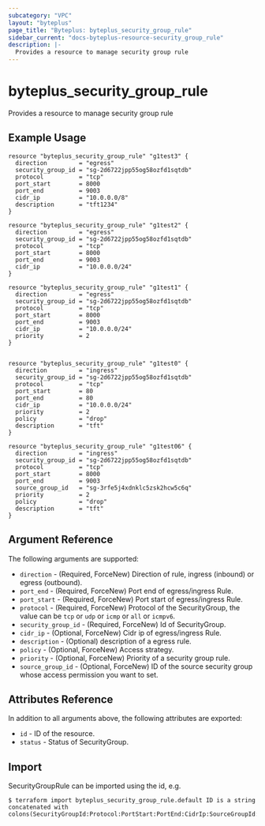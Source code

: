 ```yaml
---
subcategory: "VPC"
layout: "byteplus"
page_title: "Byteplus: byteplus_security_group_rule"
sidebar_current: "docs-byteplus-resource-security_group_rule"
description: |-
  Provides a resource to manage security group rule
---
```

# byteplus_security_group_rule
Provides a resource to manage security group rule
## Example Usage
```hcl
resource "byteplus_security_group_rule" "g1test3" {
  direction         = "egress"
  security_group_id = "sg-2d6722jpp55og58ozfd1sqtdb"
  protocol          = "tcp"
  port_start        = 8000
  port_end          = 9003
  cidr_ip           = "10.0.0.0/8"
  description       = "tft1234"
}

resource "byteplus_security_group_rule" "g1test2" {
  direction         = "egress"
  security_group_id = "sg-2d6722jpp55og58ozfd1sqtdb"
  protocol          = "tcp"
  port_start        = 8000
  port_end          = 9003
  cidr_ip           = "10.0.0.0/24"
}

resource "byteplus_security_group_rule" "g1test1" {
  direction         = "egress"
  security_group_id = "sg-2d6722jpp55og58ozfd1sqtdb"
  protocol          = "tcp"
  port_start        = 8000
  port_end          = 9003
  cidr_ip           = "10.0.0.0/24"
  priority          = 2
}


resource "byteplus_security_group_rule" "g1test0" {
  direction         = "ingress"
  security_group_id = "sg-2d6722jpp55og58ozfd1sqtdb"
  protocol          = "tcp"
  port_start        = 80
  port_end          = 80
  cidr_ip           = "10.0.0.0/24"
  priority          = 2
  policy            = "drop"
  description       = "tft"
}

resource "byteplus_security_group_rule" "g1test06" {
  direction         = "ingress"
  security_group_id = "sg-2d6722jpp55og58ozfd1sqtdb"
  protocol          = "tcp"
  port_start        = 8000
  port_end          = 9003
  source_group_id   = "sg-3rfe5j4xdnklc5zsk2hcw5c6q"
  priority          = 2
  policy            = "drop"
  description       = "tft"
}
```
## Argument Reference
The following arguments are supported:
* `direction` - (Required, ForceNew) Direction of rule, ingress (inbound) or egress (outbound).
* `port_end` - (Required, ForceNew) Port end of egress/ingress Rule.
* `port_start` - (Required, ForceNew) Port start of egress/ingress Rule.
* `protocol` - (Required, ForceNew) Protocol of the SecurityGroup, the value can be `tcp` or `udp` or `icmp` or `all` or `icmpv6`.
* `security_group_id` - (Required, ForceNew) Id of SecurityGroup.
* `cidr_ip` - (Optional, ForceNew) Cidr ip of egress/ingress Rule.
* `description` - (Optional) description of a egress rule.
* `policy` - (Optional, ForceNew) Access strategy.
* `priority` - (Optional, ForceNew) Priority of a security group rule.
* `source_group_id` - (Optional, ForceNew) ID of the source security group whose access permission you want to set.

## Attributes Reference
In addition to all arguments above, the following attributes are exported:
* `id` - ID of the resource.
* `status` - Status of SecurityGroup.


## Import
SecurityGroupRule can be imported using the id, e.g.
```
$ terraform import byteplus_security_group_rule.default ID is a string concatenated with colons(SecurityGroupId:Protocol:PortStart:PortEnd:CidrIp:SourceGroupId:Direction:Policy:Priority)
```

